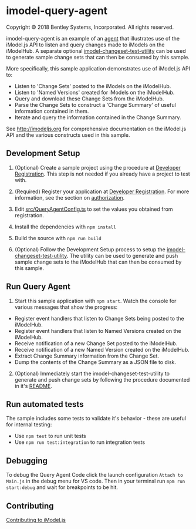 # imodel-query-agent

Copyright © 2018 Bentley Systems, Incorporated. All rights reserved.

imodel-query-agent is an example of an [agent](https://imodeljs.github.io/iModelJs-docs-output//learning/app/#imodel-agents) that illustrates use of the iModel.js API to listen and query changes made to iModels on the iModelHub. A separate optional [imodel-changeset-test-utility](https://github.com/imodeljs/imodel-changeset-test-utility) can be used to generate sample change sets that can then be consumed by this sample.

More specifically, this sample application demonstrates use of iModel.js API to:

* Listen to 'Change Sets' posted to the iModels on the iModelHub.
* Listen to 'Named Versions' created for iModels on the iModelHub.
* Query and download these Change Sets from the iModelHub.
* Parse the Change Sets to construct a 'Change Summary' of useful information contained in them.
* Iterate and query the information contained in the Change Summary.

See http://imodeljs.org for comprehensive documentation on the iModel.js API and the various constructs used in this sample.

## Development Setup
1. (Optional) Create a sample project using the procedure at [Developer Registration](https://imodeljs.github.io/iModelJs-docs-output/getting-started/#developer-registration).  This step is not needed if you already have a project to test with.

2. (Required) Register your application at [Developer Registration](https://imodeljs.github.io/iModelJs-docs-output/getting-started/#developer-registration). For more information, see the section on [authorization](https://imodeljs.github.io/iModelJs-docs-output/learning/common/accesstoken/).

2. Edit [src/QueryAgentConfig.ts](./src/QueryAgentConfig.ts) to set the values you obtained from registration.

3. Install the dependencies with `npm install`

4. Build the source with `npm run build`

5. (Optional) Follow the Development Setup process to setup the [imodel-changeset-test-utility](https://github.com/imodeljs/imodel-query-agent/blob/master/README.md). The utility can be used to generate and push sample change sets to the iModelHub that can then be consumed by this sample.

## Run Query Agent

1. Start this sample application with `npm start`. Watch the console for various messages that show the progress:
  * Register event handlers that listen to Change Sets being posted to the iModelHub.
  * Register event handlers that listen to Named Versions created on the iModelHub.
  * Receive notification of a new Change Set posted to the iModelHub.
  * Receive notification of a new Named Version created on the iModelHub.
  * Extract Change Summary information from the Change Set.
  * Dump the contents of the Change Summary as a JSON file to disk.

2. (Optional) Immediately start the imodel-changeset-test-utility to generate and push change sets by following the procedure documented in it's [README](https://github.com/imodeljs/imodel-query-agent/blob/master/README.md).

## Run automated tests

The sample includes some tests to validate it's behavior - these are useful for internal testing:
- Use `npm test` to run unit tests
- Use `npm run test:integration` to run integration tests

## Debugging

To debug the Query Agent Code click the launch configuration `Attach to Main.js` in the debug menu for VS code. Then in your terminal run `npm run start:debug` and wait for breakpoints to be hit.

## Contributing

[Contributing to iModel.js](https://github.com/imodeljs/imodeljs/blob/master/CONTRIBUTING.md)
